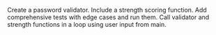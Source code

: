 Create a password validator. Include a strength scoring function. Add comprehensive tests with edge cases and run them. Call validator and strength functions in a loop using user input from main.
